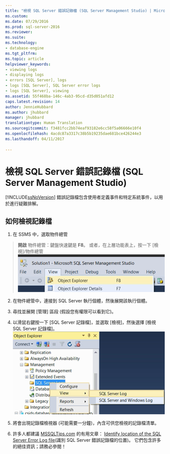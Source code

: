 ```yaml
---
title: "檢視 SQL Server 錯誤記錄檔 (SQL Server Management Studio) | Microsoft 文件"
ms.custom: 
ms.date: 07/29/2016
ms.prod: sql-server-2016
ms.reviewer: 
ms.suite: 
ms.technology:
- database-engine
ms.tgt_pltfrm: 
ms.topic: article
helpviewer_keywords:
- viewing logs
- displaying logs
- errors [SQL Server], logs
- logs [SQL Server], SQL Server error logs
- logs [SQL Server], viewing
ms.assetid: 55f468ba-146c-4ab3-95cd-d35d051afd12
caps.latest.revision: 14
author: JennieHubbard
ms.author: jhubbard
manager: jhubbard
translationtype: Human Translation
ms.sourcegitcommit: f3481fcc2bb74eaf93182e6cc58f5a06666e10f4
ms.openlocfilehash: 4acdc87a3317c38b5b19235dae681bce426244e3
ms.lasthandoff: 04/11/2017

---
```

# <a name="view-the-sql-server-error-log-sql-server-management-studio"></a>檢視 SQL Server 錯誤記錄檔 (SQL Server Management Studio)
  [!INCLUDE[ssNoVersion](../../includes/ssnoversion-md.md)] 錯誤記錄檔包含使用者定義事件和特定系統事件，以用於進行疑難排解。 
  

  ## <a name="how-to-view-the-logs"></a>如何檢視記錄檔
1.  在 SSMS 中，選取物件總管

>**開啟** 物件總管：鍵盤快速鍵是 **F8**。 或者，在上層功能表上，按一下 [檢視]/物件總管 ![Object_explorer](../../relational-databases/performance/media/object-explorer.png) 


2.  在物件總管中，連接到 SQL Server 執行個體，然後展開該執行個體。
  
3.  尋找並展開 [管理] 區段 (假設您有權限可以看到它)。

4.  以滑鼠右鍵按一下 [SQL Server 記錄檔]，並選取 [檢視]，然後選擇 [檢視 SQL Server 記錄檔]。
 ![View_SQLServer_Log_SSMS](../../relational-databases/performance/media/view-sqlserver-log-ssms.png) 
 
5.  將會出現記錄檔檢視器 (可能需要一分鐘)，內含可供您檢視的記錄檔清單。
  
6. 許多人都建議 [MSSQLTips.com](https://www.mssqltips.com/) 的有用文章： [Identify location of the SQL Server Error Log file](https://www.mssqltips.com/sqlservertip/2506/identify-location-of-the-sql-server-error-log-file/)(識別 SQL Server 錯誤記錄檔的位置)。 它們包含許多的絕佳資訊；請務必參閱！
  
  

